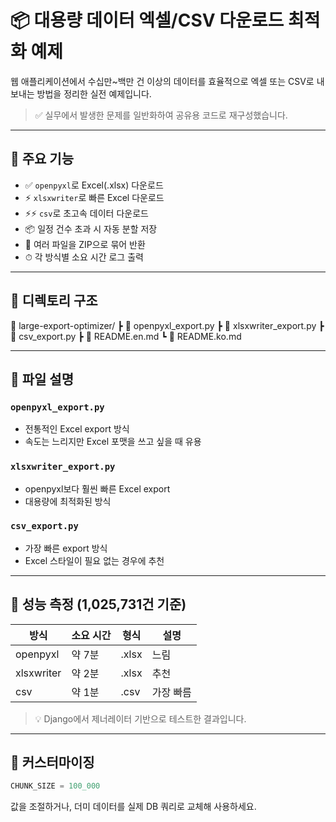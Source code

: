 # 📦 대용량 데이터 엑셀/CSV 다운로드 최적화 예제

웹 애플리케이션에서 수십만~백만 건 이상의 데이터를 효율적으로 엑셀 또는 CSV로 내보내는 방법을 정리한 실전 예제입니다.

> ✅ 실무에서 발생한 문제를 일반화하여 공유용 코드로 재구성했습니다.

---

## 🚀 주요 기능

- ✅ `openpyxl`로 Excel(.xlsx) 다운로드
- ⚡ `xlsxwriter`로 빠른 Excel 다운로드
- ⚡⚡ `csv`로 초고속 데이터 다운로드
- 📦 일정 건수 초과 시 자동 분할 저장
- 📂 여러 파일을 ZIP으로 묶어 반환
- ⏱ 각 방식별 소요 시간 로그 출력

---

## 📂 디렉토리 구조
📁 large-export-optimizer/
┣ 📜 openpyxl_export.py
┣ 📜 xlsxwriter_export.py
┣ 📜 csv_export.py
┣ 📜 README.en.md
┗ 📜 README.ko.md

---

## 📄 파일 설명

### `openpyxl_export.py`
- 전통적인 Excel export 방식
- 속도는 느리지만 Excel 포맷을 쓰고 싶을 때 유용

### `xlsxwriter_export.py`
- openpyxl보다 훨씬 빠른 Excel export
- 대용량에 최적화된 방식

### `csv_export.py`
- 가장 빠른 export 방식
- Excel 스타일이 필요 없는 경우에 추천

---

## 🧪 성능 측정 (1,025,731건 기준)

| 방식         | 소요 시간  | 형식  | 설명       |
|--------------|------------|--------|-------------|
| openpyxl     | 약 7분     | .xlsx | 느림         |
| xlsxwriter   | 약 2분     | .xlsx | 추천         |
| csv          | 약 1분     | .csv  | 가장 빠름    |

> 💡 Django에서 제너레이터 기반으로 테스트한 결과입니다.

---

## 🔧 커스터마이징

```python
CHUNK_SIZE = 100_000
```

값을 조절하거나, 더미 데이터를 실제 DB 쿼리로 교체해 사용하세요.